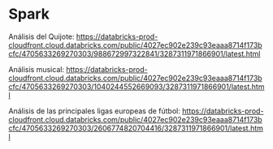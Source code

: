 # Spark

Análisis del Quijote:
https://databricks-prod-cloudfront.cloud.databricks.com/public/4027ec902e239c93eaaa8714f173bcfc/4705633269270303/988672997322841/3287311971866901/latest.html

Análisis musical:
https://databricks-prod-cloudfront.cloud.databricks.com/public/4027ec902e239c93eaaa8714f173bcfc/4705633269270303/1040244552669093/3287311971866901/latest.html

Análisis de las principales ligas europeas de fútbol:
https://databricks-prod-cloudfront.cloud.databricks.com/public/4027ec902e239c93eaaa8714f173bcfc/4705633269270303/2606774820704416/3287311971866901/latest.html
